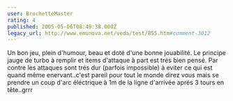 ```yaml
---
user: BrochetteMaster
rating: 4
published: 2005-05-06T08:49:38.000Z
legacy_url: http://www.emunova.net/veda/test/855.htm#comment-3012
---
```

Un bon jeu, plein d'humour, beau et doté d'une bonne jouabilité. Le principe jauge de turbo à remplir et items d'attaque à part est trés bien pensé. Par contre les attaques sont trés dur (parfois impossible) à eviter ce qui est quand même enervant..c'est pareil pour tout le monde direz vous mais se prendre un coup d'arc éléctrique à 1m de la ligne d'arrivée aprés 3 tours en tête..grrr